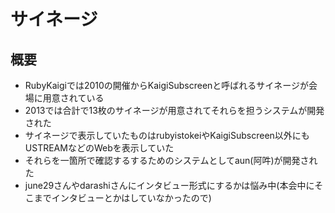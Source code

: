 # サイネージ

## 概要
* RubyKaigiでは2010の開催からKaigiSubscreenと呼ばれるサイネージが会場に用意されている
* 2013では合計で13枚のサイネージが用意されてそれらを担うシステムが開発された
* サイネージで表示していたものはrubyistokeiやKaigiSubscreen以外にもUSTREAMなどのWebを表示していた
* それらを一箇所で確認するするためのシステムとしてaun(阿吽)が開発された
* june29さんやdarashiさんにインタビュー形式にするかは悩み中(本会中にそこまでインタビューとかはしていなかったので)
